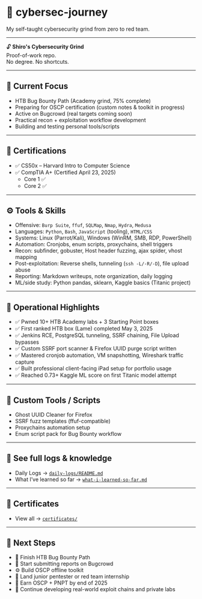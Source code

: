 # 🧠 cybersec-journey
My self-taught cybersecurity grind from zero to red team.

---

🔓 **Shiro's Cybersecurity Grind**  
Proof-of-work repo.  
No degree. No shortcuts.

---

## 🎯 Current Focus
- HTB Bug Bounty Path (Academy grind, 75% complete)
- Preparing for OSCP certification (custom notes & toolkit in progress)
- Active on Bugcrowd (real targets coming soon)
- Practical recon + exploitation workflow development
- Building and testing personal tools/scripts

---

## 📜 Certifications
- ✅ CS50x – Harvard Intro to Computer Science  
- ✅ CompTIA A+ (Certified April 23, 2025)  
  - Core 1 ✅  
  - Core 2 ✅  

---

## ⚙️ Tools & Skills
- Offensive: `Burp Suite`, `ffuf`, `SQLMap`, `Nmap`, `Hydra`, `Medusa`
- Languages: `Python`, `Bash`, `JavaScript` (tooling), `HTML/CSS`
- Systems: Linux (Parrot/Kali), Windows (WinRM, SMB, RDP, PowerShell)
- Automation: Cronjobs, enum scripts, proxychains, shell triggers
- Recon: subfinder, gobuster, Host header fuzzing, ajax spider, vhost mapping
- Post-exploitation: Reverse shells, tunneling (`ssh -L/-R/-D`), file upload abuse
- Reporting: Markdown writeups, note organization, daily logging
- ML/side study: Python pandas, sklearn, Kaggle basics (Titanic project)

---

## 🧠 Operational Highlights
- ✅ Pwned 10+ HTB Academy labs + 3 Starting Point boxes
- ✅ First ranked HTB box (Lame) completed May 3, 2025
- ✅ Jenkins RCE, PostgreSQL tunneling, SSRF chaining, File Upload bypasses
- ✅ Custom SSRF port scanner & Firefox UUID purge script written
- ✅ Mastered cronjob automation, VM snapshotting, Wireshark traffic capture
- ✅ Built professional client-facing iPad setup for portfolio usage
- ✅ Reached 0.73+ Kaggle ML score on first Titanic model attempt

---

## 🧰 Custom Tools / Scripts
- Ghost UUID Cleaner for Firefox
- SSRF fuzz templates (ffuf-compatible)
- Proxychains automation setup
- Enum script pack for Bug Bounty workflow

---

## 🧠 See full logs & knowledge
- Daily Logs → [`daily-logs/README.md`](./daily-logs/README.md)  
- What I’ve learned so far → [`what-i-learned-so-far.md`](./what-i-learned-so-far.md)

---

## 📜 Certificates
- View all → [`certificates/`](./certificates/)

---

## 📌 Next Steps
- 🧪 Finish HTB Bug Bounty Path  
- 🐞 Start submitting reports on Bugcrowd  
- ⚙️ Build OSCP offline toolkit  
- 💼 Land junior pentester or red team internship  
- 🧠 Earn OSCP + PNPT by end of 2025  
- 🔐 Continue developing real-world exploit chains and private labs
